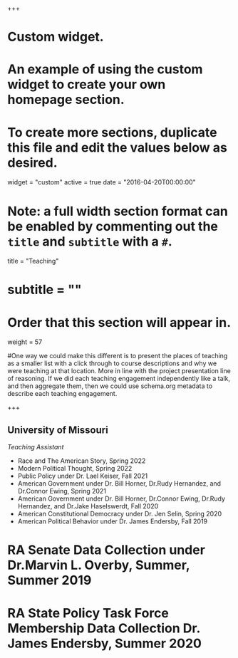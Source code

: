 +++
# Custom widget.
# An example of using the custom widget to create your own homepage section.
# To create more sections, duplicate this file and edit the values below as desired.
widget = "custom"
active = true
date = "2016-04-20T00:00:00"

# Note: a full width section format can be enabled by commenting out the `title` and `subtitle` with a `#`.
title = "Teaching"
# subtitle = ""


# Order that this section will appear in.
weight = 57

#One way we could make this different is to present the places of teaching as a smaller list with a click through to course descriptions and why we were teaching at that location. More in line with the project presentation line of reasoning. If we did each teaching engagement independently like a talk, and then aggregate them, then we could use schema.org metadata to describe each teaching engagement.

+++
<h2>University of Missouri</h2>

_Teaching Assistant_
+ Race and The American Story, Spring 2022
+ Modern Political Thought, Spring 2022
+ Public Policy under Dr. Lael Keiser, Fall 2021
+ American Government under Dr. Bill Horner, Dr.Rudy Hernandez, and Dr.Connor Ewing, Spring 2021
+ American Government under Dr. Bill Horner, Dr.Connor Ewing, Dr.Rudy Hernandez, and Dr.Jake Haselswerdt, Fall 2020
+ American Constitutional Democracy under Dr. Jen Selin, Spring 2020
+ American Political Behavior under Dr. James Endersby, Fall 2019

# RA Senate Data Collection under Dr.Marvin L. Overby, Summer, Summer 2019
# RA State Policy Task Force Membership Data Collection Dr. James Endersby, Summer 2020

